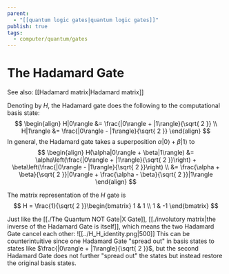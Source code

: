 ```yaml
---
parent:
  - "[[quantum logic gates|quantum logic gates]]"
publish: true
tags:
  - computer/quantum/gates
---
```


# The Hadamard Gate
See also: [[Hadamard matrix|Hadamard matrix]]

Denoting by $H$, the Hadamard gate does the following to the computational basis state:
$$
\begin{align}
H|0\rangle &= \frac{|0\rangle + |1\rangle}{\sqrt{ 2 }} \\
H|1\rangle &= \frac{|0\rangle - |1\rangle}{\sqrt{ 2 }}
\end{align}
$$ 
In general, the Hadamard gate takes a superposition $\alpha|0\rangle + \beta|1\rangle$ to
$$
\begin{align}
H(\alpha|0\rangle + \beta|1\rangle)  &= \alpha\left(\frac{|0\rangle + |1\rangle}{\sqrt{ 2 }}\right) + \beta\left(\frac{|0\rangle - |1\rangle}{\sqrt{ 2 }}\right) \\
&= \frac{\alpha + \beta}{\sqrt{ 2 }}|0\rangle + \frac{\alpha - \beta}{\sqrt{ 2 }}|1\rangle
\end{align}
$$

The matrix representation of the $H$ gate is
$$
H = \frac{1}{\sqrt{ 2 }}\begin{bmatrix}
1 & 1  \\
1 & -1
\end{bmatrix}
$$

Just like the [[./The Quantum NOT Gate|X Gate]], [[./involutory matrix|the inverse of the Hadamard Gate is itself]], which means the two Hadamard Gate cancel each other:
![[../H_H_identity.png|500]]
This can be counterintuitive since one Hadamard Gate "spread out" in basis states to states like $\frac{|0\rangle + |1\rangle}{\sqrt{ 2 }}$, but the second Hadamard Gate does not further "spread out" the states but instead restore the original basis states.
